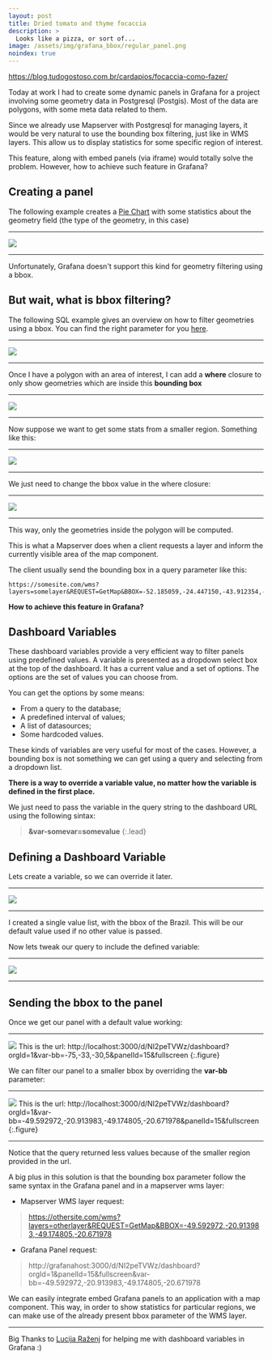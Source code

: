 ```yaml
---
layout: post
title: Dried tomato and thyme focaccia
description: >
  Looks like a pizza, or sort of...
image: /assets/img/grafana_bbox/regular_panel.png
noindex: true
---
```


https://blog.tudogostoso.com.br/cardapios/focaccia-como-fazer/

Today at work I had to create some dynamic panels in Grafana for a project involving some geometry data in Postgresql (Postgis). Most of the data are polygons, with some meta data related to them.
 
Since we already use Mapserver with Postgresql for managing layers, it would be very natural to use the bounding box filtering, just like in WMS layers. This allow us to display statistics for some specific region of interest.

This feature, along with embed panels (via iframe) would totally solve the problem. However, how to achieve such feature in Grafana? 

## Creating a panel

The following example creates a [Pie Chart](https://grafana.com/plugins/grafana-piechart-panel) with some statistics about the geometry field (the type of the geometry, in this case)

* * *
![](/assets/img/grafana_bbox/regular_query.png)
* * *

Unfortunately, Grafana doesn't support this kind for geometry filtering using a bbox.

## But wait, what is bbox filtering?

The following SQL example gives an overview on how to filter geometries using a bbox. You can find the right parameter for you [here](http://bboxfinder.com).

* * *
![](/assets/img/grafana_bbox/envelope_brazil.png)

* * *
Once I have a polygon with an area of interest, I can add a **where** closure to only show geometries which are inside this **bounding box** 

* * *
![](/assets/img/grafana_bbox/sql_with_bb_filter_1.png)
* * *

Now suppose we want to get some stats from a smaller region. 
Something like this:

* * *
![](/assets/img/grafana_bbox/envelope_sao_paulo.png)
* * *

We just need to change the bbox value in the where closure:

* * *
![](/assets/img/grafana_bbox/sql_with_bb_filter_2.png)
* * *

This way, only the geometries inside the polygon will be computed.

This is what a Mapserver does when a client requests a layer and inform the currently visible area of the map component.

The client usually send the bounding box in a query parameter like this:

```
https://somesite.com/wms?layers=somelayer&REQUEST=GetMap&BBOX=-52.185059,-24.447150,-43.912354,-19.269665
```

**How to achieve this feature in Grafana?**

## Dashboard Variables


These dashboard variables provide a very efficient way to filter panels using predefined values. A variable is presented as a dropdown select box at the top of the dashboard. It has a current value and a set of options. The options are the set of values you can choose from.

You can get the options by some means:

 - From a query to the database;
 - A predefined interval of values;
 - A list of datasources;
 - Some hardcoded values.

These kinds of variables are very useful for most of the cases. However, a bounding box is not something we can get using a query and selecting from a dropdown list.

**There is a way to override a variable value, no matter how the variable is defined in the first place.**

We just need to pass the variable in the query string to the dashboard URL using the following sintax:

> **&var-somevar=somevalue**
{:.lead}

## Defining a Dashboard Variable

Lets create a variable, so we can override it later.

* * *
![](/assets/img/grafana_bbox/dashboard_variables.png)
* * *

I created a single value list, with the bbox of the Brazil. This will be our default value used if no other value is passed.

Now lets tweak our query to include the defined variable:

* * *
![](/assets/img/grafana_bbox/filtered_query.png)
* * *

## Sending the bbox to the panel

Once we get our panel with a default value working:
 
* * *
![](/assets/img/grafana_bbox/panel_view.png)
This is the url: http://localhost:3000/d/NI2peTVWz/dashboard?orgId=1&var-bb=-75,-33,-30,5&panelId=15&fullscreen
{:.figure}

We can filter our panel to a smaller bbox by overriding the **var-bb** parameter:

* * *
![](/assets/img/grafana_bbox/panel_view_2.png)
This is the url: http://localhost:3000/d/NI2peTVWz/dashboard?orgId=1&var-bb=-49.592972,-20.913983,-49.174805,-20.671978&panelId=15&fullscreen
{:.figure}

* * *

Notice that the query returned less values because of the smaller region provided in the url.


A big plus in this solution is that the bounding box parameter follow the same syntax in the Grafana panel and in a mapserver wms layer:

 - Mapserver WMS layer request:

> https://othersite.com/wms?layers=otherlayer&REQUEST=GetMap&BBOX=-49.592972,-20.913983,-49.174805,-20.671978

 - Grafana Panel request:

> http://grafanahost:3000/d/NI2peTVWz/dashboard?orgId=1&panelId=15&fullscreen&var-bb=-49.592972,-20.913983,-49.174805,-20.671978


We can easily integrate embed Grafana panels to an application with a map component. This way, in order to show statistics for particular regions, we can make use of the already present bbox parameter of the WMS layer.


* * *

Big Thanks to [Lucija Raženj](https://q-more.github.io/qmore/) for helping me with dashboard variables in Grafana :)

